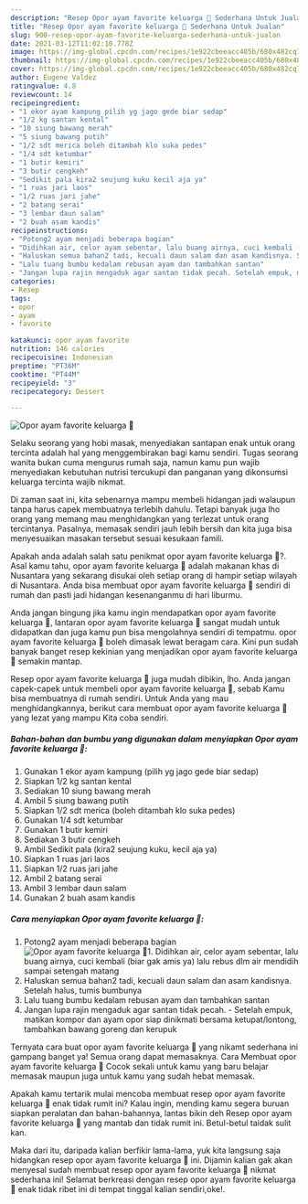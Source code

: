 ```yaml
---
description: "Resep Opor ayam favorite keluarga 🥰 Sederhana Untuk Jualan"
title: "Resep Opor ayam favorite keluarga 🥰 Sederhana Untuk Jualan"
slug: 900-resep-opor-ayam-favorite-keluarga-sederhana-untuk-jualan
date: 2021-03-12T11:02:10.778Z
image: https://img-global.cpcdn.com/recipes/1e922cbeeacc405b/680x482cq70/opor-ayam-favorite-keluarga-🥰-foto-resep-utama.jpg
thumbnail: https://img-global.cpcdn.com/recipes/1e922cbeeacc405b/680x482cq70/opor-ayam-favorite-keluarga-🥰-foto-resep-utama.jpg
cover: https://img-global.cpcdn.com/recipes/1e922cbeeacc405b/680x482cq70/opor-ayam-favorite-keluarga-🥰-foto-resep-utama.jpg
author: Eugene Valdez
ratingvalue: 4.8
reviewcount: 14
recipeingredient:
- "1 ekor ayam kampung pilih yg jago gede biar sedap"
- "1/2 kg santan kental"
- "10 siung bawang merah"
- "5 siung bawang putih"
- "1/2 sdt merica boleh ditambah klo suka pedes"
- "1/4 sdt ketumbar"
- "1 butir kemiri"
- "3 butir cengkeh"
- "Sedikit pala kira2 seujung kuku kecil aja ya"
- "1 ruas jari laos"
- "1/2 ruas jari jahe"
- "2 batang serai"
- "3 lembar daun salam"
- "2 buah asam kandis"
recipeinstructions:
- "Potong2 ayam menjadi beberapa bagian"
- "Didihkan air, celor ayam sebentar, lalu buang airnya, cuci kembali (biar gak amis ya) lalu rebus dlm air mendidih sampai setengah matang"
- "Haluskan semua bahan2 tadi, kecuali daun salam dan asam kandisnya. Setelah halus, tumis bumbunya"
- "Lalu tuang bumbu kedalam rebusan ayam dan tambahkan santan"
- "Jangan lupa rajin mengaduk agar santan tidak pecah. Setelah empuk, matikan kompor dan ayam opor siap dinikmati bersama ketupat/lontong, tambahkan bawang goreng dan kerupuk"
categories:
- Resep
tags:
- opor
- ayam
- favorite

katakunci: opor ayam favorite 
nutrition: 146 calories
recipecuisine: Indonesian
preptime: "PT36M"
cooktime: "PT44M"
recipeyield: "3"
recipecategory: Dessert

---
```



![Opor ayam favorite keluarga 🥰](https://img-global.cpcdn.com/recipes/1e922cbeeacc405b/680x482cq70/opor-ayam-favorite-keluarga-🥰-foto-resep-utama.jpg)

Selaku seorang yang hobi masak, menyediakan santapan enak untuk orang tercinta adalah hal yang menggembirakan bagi kamu sendiri. Tugas seorang  wanita bukan cuma mengurus rumah saja, namun kamu pun wajib menyediakan kebutuhan nutrisi tercukupi dan panganan yang dikonsumsi keluarga tercinta wajib nikmat.

Di zaman  saat ini, kita sebenarnya mampu membeli hidangan jadi walaupun tanpa harus capek membuatnya terlebih dahulu. Tetapi banyak juga lho orang yang memang mau menghidangkan yang terlezat untuk orang tercintanya. Pasalnya, memasak sendiri jauh lebih bersih dan kita juga bisa menyesuaikan masakan tersebut sesuai kesukaan famili. 



Apakah anda adalah salah satu penikmat opor ayam favorite keluarga 🥰?. Asal kamu tahu, opor ayam favorite keluarga 🥰 adalah makanan khas di Nusantara yang sekarang disukai oleh setiap orang di hampir setiap wilayah di Nusantara. Anda bisa membuat opor ayam favorite keluarga 🥰 sendiri di rumah dan pasti jadi hidangan kesenanganmu di hari liburmu.

Anda jangan bingung jika kamu ingin mendapatkan opor ayam favorite keluarga 🥰, lantaran opor ayam favorite keluarga 🥰 sangat mudah untuk didapatkan dan juga kamu pun bisa mengolahnya sendiri di tempatmu. opor ayam favorite keluarga 🥰 boleh dimasak lewat beragam cara. Kini pun sudah banyak banget resep kekinian yang menjadikan opor ayam favorite keluarga 🥰 semakin mantap.

Resep opor ayam favorite keluarga 🥰 juga mudah dibikin, lho. Anda jangan capek-capek untuk membeli opor ayam favorite keluarga 🥰, sebab Kamu bisa membuatnya di rumah sendiri. Untuk Anda yang mau menghidangkannya, berikut cara membuat opor ayam favorite keluarga 🥰 yang lezat yang mampu Kita coba sendiri.

<!--inarticleads1-->

##### Bahan-bahan dan bumbu yang digunakan dalam menyiapkan Opor ayam favorite keluarga 🥰:

1. Gunakan 1 ekor ayam kampung (pilih yg jago gede biar sedap)
1. Siapkan 1/2 kg santan kental
1. Sediakan 10 siung bawang merah
1. Ambil 5 siung bawang putih
1. Siapkan 1/2 sdt merica (boleh ditambah klo suka pedes)
1. Gunakan 1/4 sdt ketumbar
1. Gunakan 1 butir kemiri
1. Sediakan 3 butir cengkeh
1. Ambil Sedikit pala (kira2 seujung kuku, kecil aja ya)
1. Siapkan 1 ruas jari laos
1. Siapkan 1/2 ruas jari jahe
1. Ambil 2 batang serai
1. Ambil 3 lembar daun salam
1. Gunakan 2 buah asam kandis




<!--inarticleads2-->

##### Cara menyiapkan Opor ayam favorite keluarga 🥰:

1. Potong2 ayam menjadi beberapa bagian
<img src="https://img-global.cpcdn.com/steps/67f8e7be5dd0370f/160x128cq70/opor-ayam-favorite-keluarga-🥰-langkah-memasak-1-foto.jpg" alt="Opor ayam favorite keluarga 🥰">1. Didihkan air, celor ayam sebentar, lalu buang airnya, cuci kembali (biar gak amis ya) lalu rebus dlm air mendidih sampai setengah matang
1. Haluskan semua bahan2 tadi, kecuali daun salam dan asam kandisnya. Setelah halus, tumis bumbunya
1. Lalu tuang bumbu kedalam rebusan ayam dan tambahkan santan
1. Jangan lupa rajin mengaduk agar santan tidak pecah. - Setelah empuk, matikan kompor dan ayam opor siap dinikmati bersama ketupat/lontong, tambahkan bawang goreng dan kerupuk




Ternyata cara buat opor ayam favorite keluarga 🥰 yang nikamt sederhana ini gampang banget ya! Semua orang dapat memasaknya. Cara Membuat opor ayam favorite keluarga 🥰 Cocok sekali untuk kamu yang baru belajar memasak maupun juga untuk kamu yang sudah hebat memasak.

Apakah kamu tertarik mulai mencoba membuat resep opor ayam favorite keluarga 🥰 enak tidak rumit ini? Kalau ingin, mending kamu segera buruan siapkan peralatan dan bahan-bahannya, lantas bikin deh Resep opor ayam favorite keluarga 🥰 yang mantab dan tidak rumit ini. Betul-betul taidak sulit kan. 

Maka dari itu, daripada kalian berfikir lama-lama, yuk kita langsung saja hidangkan resep opor ayam favorite keluarga 🥰 ini. Dijamin kalian gak akan menyesal sudah membuat resep opor ayam favorite keluarga 🥰 nikmat sederhana ini! Selamat berkreasi dengan resep opor ayam favorite keluarga 🥰 enak tidak ribet ini di tempat tinggal kalian sendiri,oke!.

